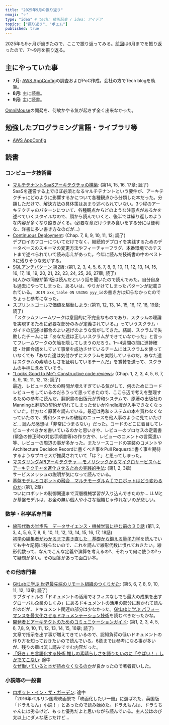 ```yaml
---
title: "2025年9月の振り返り"
emoji: "✨"
type: "idea" # tech: 技術記事 / idea: アイデア
topics: ["振り返り", "ポエム"]
published: true
---
```


2025年も9ヶ月が過ぎたので、ここで振り返ってみる。[前回](https://zenn.dev/thorie/articles/926-2025-2q-retorspective)は6月までを振り返ったので、7～9月を振り返る。

## 主にやっていた事

* **7月**: [AWS AppConfig](https://docs.aws.amazon.com/appconfig/latest/userguide/what-is-appconfig.html)の調査およびPoC作成。会社の方でTech blogを執筆。
* **8月**: 主に読書。
* **9月**: 主に読書。

[OmniMouse](https://github.com/horie-t/omni-mouse)の開発を、何故かやる気が起きず全く出来なかった。

## 勉強したプログラミング言語・ライブラリ等

* [AWS AppConfig](https://docs.aws.amazon.com/appconfig/latest/userguide/what-is-appconfig.html)

## 読書

### コンピュータ技術書

* [マルチテナントSaaSアーキテクチャの構築](https://amzn.to/4ietwOt): (第14, 15, 16, 17章; 読了)  
  SaaSを運営する上でほぼ必須となるマルチテナントという要件が、アーキテクチャにどのように影響するかについて各種観点から分類した本だった。分類しただけで、解決方法の具体策はあまり述べられていない。3つ程のアーキテクチャのパターンについて、各種観点からどのような注意点があるかを述べていくスタイルなので、頭から読んでいくと、後半では繰り返しのような内容が多くなり飽きがくる。(必要な章だけつまみ食いをする分には便利な、洋書に多い書き方なのだが…)
* [Continuous Deployment](https://amzn.to/4lGMLlO): (Chap. 7, 8, 9, 10, 11, 12; 読了)  
  デプロイのフローについてだけでなく、継続的デプロイを実践するためのデータベースのスキーマの変更方法やフィーチャーフラグ、本番環境でのテストまで述べられていて読み応えがあった。今年に読んだ技術書の中のベスト3に残りそうな気がする。
* [SQLアンチパターン 第2版](https://www.oreilly.co.jp/books/9784814400744/): (第1, 2, 3, 4, 5, 6, 7, 8, 9, 10, 11, 12, 13, 14, 15, 16, 17, 18, 19, 20, 21, 22, 23, 24, 25, 26, 27章; 読了)  
  何人かの同僚が第1版は読んだという話を聞いたので読んでみた。自分自身も過去にやってしまった、あるいは、やりかけてしまったパターンが記載されている。 `JOIN xxx_table ON USING yyy_id`の書き方は知らなかったのでちょっと参考になった。
* [スプリントゴールで価値を駆動しよう](https://amzn.to/4nep1Gx): (第11, 12, 13, 14, 15, 16, 17, 18, 19章; 読了)  
  「スクラムフレームワークは意図的に不完全なものであり、スクラムの理論を実現するために必要な部分のみが定義されている。」っていうスクラム・ガイドの[記述](https://scrumguides.org/docs/scrumguide/v2020/2020-Scrum-Guide-Japanese.pdf)は都合のよい逃げのような気がしてきた。結局、スクラムで失敗したチームには「あなた達は正しいスクラムができていなかった」と言ってフレームワークの欠陥を隠してしまうのだろう。1～4週間の間に進捗確認・計画会議をしていて事業を成功させているチームにはスクラムを使っていなくても「あなた達は気付かずにスクラムを実践しているのだ。あなた達はスクラムの素晴らしさを証明しているチームだ」を賞賛を送って、スクラムの手柄に含めていそう。
* ["Looks Good to Me": Constructive code reviews](https://amzn.to/3I40q7J): (Chap. 1, 2, 3, 4, 5, 6, 7, 8, 9, 10, 11, 12, 13; 読了)  
  最近、レビューのための時間が増えすぎている気がして、何のためにコードレビューをしているのだろうって思ってきたので、ここら辺で考えを整理するための参考に読んだ。翻訳書の出版元が秀和システムで、原著の出版社のManningと翻訳の契約が切れてしまったせいかKindle版が入手できなくなっていた。仕方なく原著を読んでいる。最近は秀和システムの本を買わなくなっていたので、秀和システムの破綻のニュースを他人事のように見ていたけど… 読んだ感想は「非常につまらない」だった。コードのどこに着目してレビューすべきかを書いているのかと思いきや、レビューのプロセスの定義書(緊急の修正時の対応手順書等)の作り方や、レビューのコメントの言葉遣い等、レビューの周辺の事が多かった。またソースコードの実装のコメントやArchitecture Decision Recordに書くべき事をPull Requestに書く事を期待するようなプロセスが推奨されていて「は？」と思ってしまった。
* [マスタリングAPIアーキテクチャ ―モノリシックからマイクロサービスへとアーキテクチャを進化させるための実践的手法](https://amzn.to/3IhlFTr): (第1, 2, 3章)  
  サービスメッシュの説明が気になって読んでいる。
* [基盤モデルとロボットの融合　マルチモーダルＡＩでロボットはどう変わるのか](https://amzn.to/3IBLldD): (第1, 2章)  
  ついにロボットの制御関連まで深層機械学習が入り込んできたのか… LLMとか基盤モデルは、お金の無い個人や小さな組織じゃ作れないのが悲しい。

### 数学・科学系専門書

* [線形代数の半歩先　データサイエンス・機械学習に挑む前の３０話](https://amzn.to/4m3gdCo) (第1, 2, 3, 4, 5, 6, 7, 8, 9, 10, 11, 12, 13, 14, 15, 16, 17, 18話)  
  [初学の編集者がわかるまで書き直した　基礎から鍛える量子力学](https://amzn.to/3YdEdtd)を読んでいても中々記憶に残らないので、これを読んで線形代数に慣れておきたい。線形代数って、なんでこんな定義や演算を考えるの?、それって何に使うの?って疑問が多い。その回答があって面白い本。

### その他専門書

* [GitLabに学ぶ 世界最先端のリモート組織のつくりかた](https://amzn.to/4lNLKIx): (第5, 6, 7, 8, 9, 10, 11, 12, 13章; 読了)  
  サブタイトルの「ドキュメントの活用でオフィスなしでも最大の成果を出すグローバル企業のしくみ」にあるドキュメントの活用の部分に惹かれて読んだのだが、ドキュメント関連の部分は少なかった。[GitLabに学ぶ パフォーマンスを最大化させるドキュメンテーション技術](https://amzn.to/454OCJT)を読むべきだったかな。
* [開発者とアーキテクトのためのコミュニケーションガイド](https://amzn.to/45636KJ): (第1, 2, 3, 4, 5, 6, 7,8, 9, 10, 11, 12, 13, 14, 15, 16章; 読了)  
  文章で指示を出す事が増えてきているので、認知負荷の低いドキュメントの作り方を知っておきたいので読んでいる。6章までは参考になる事が多いが、残りの章は流し読みですむ内容だった。
* [「好き」を言語化する技術 推しの素晴らしさを語りたいのに「やばい！」しかでてこない](https://amzn.to/3JqOCN4): 途中  
  [なぜ働いていると本が読めなくなるのか](https://amzn.to/4iIW6aI)が良かったので著者買いした。


### 小説等の一般書

* [ロボット・イン・ザ・ガーデン](https://amzn.to/4oG0UBg): 途中  
  「2016年ベルリン国際映画祭で「映画化したい一冊」に選ばれた、英国版「ドラえもん」小説！」とあったので読み始めた。ドラえもんは、ドラミちゃんには劣るけど、もっと優秀だよと思いながら読んでいる。主人公はのび太以上にダメな感じだけど…